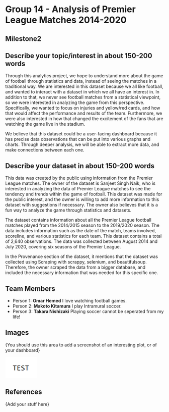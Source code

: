 # Group 14 - Analysis of Premier League Matches 2014-2020

## Milestone2

## Describe your topic/interest in about 150-200 words
Through this analytics project, we hope to understand more about the game of football through statistics and data, instead of seeing the matches in a traditional way. We are interested in this dataset because we all like football, and wanted to interact with a dataset in which we all have an interest in. In addition to that, we never see football matches from a statistical viewpoint, so we were interested in analyzing the game from this perspective. Specifically, we wanted to focus on injuries and yellow/red cards, and how that would affect the performance and results of the team. Furthermore, we were also interested in how that changed the excitement of the fans that are watching the game live in the stadium.

We believe that this dataset could be a user-facing dashboard because it has precise data observations that can be put into various graphs and charts. Through deeper analysis, we will be able to extract more data, and make connections between each one.

## Describe your dataset in about 150-200 words

This data was created by the public using information from the Premier League matches. The owner of the dataset is Sanjeet Singh Naik, who is interested in analyzing the data of Premier League matches to see the tendency and trends within the game of football. This dataset was made for the public interest, and the owner is willing to add more information to this dataset with suggestions if necessary. The owner also believes that it is a fun way to analyze the game through statistics and datasets. 

The dataset contains information about all the Premier League football matches played from the 2014/2015 season to the 2019/2020 season. The data includes information such as the date of the match, teams involved, scoreline, and various statistics for each team. This dataset contains a total of 2,640 observations. The data was collected between August 2014 and July 2020, covering six seasons of the Premier League.

In the Provenance section of the dataset, it mentions that the dataset was collected using Scraping with scrappy, selenium, and beautifulsoup. Therefore, the owner scraped the data from a bigger database, and included the necessary information that was needed for this specific one. 


## Team Members

- Person 1: **Omar Hemed**
  I love watching football games.
- Person 2: **Makoto Kitamura**
  I play Intramural soccer.
- Person 3: **Takara Nishizaki** 
  Playing soccer cannot be seperated from my life!

## Images

{You should use this area to add a screenshot of an interesting plot, or of your dashboard}

<img src ="images/test.png" width="100px">

## References

{Add your stuff here}



